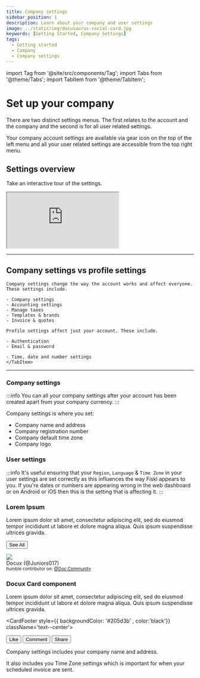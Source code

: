 ```yaml
---
title: Company settings
sidebar_position: 1
description: Learn about your company and user settings
image: ../static/img/docusaurus-social-card.jpg
keywords: [Getting Started, Company Settings]
tags:
  - Getting started
  - Company
  - Company settings
---
```


import Tag from '@site/src/components/Tag';
import Tabs from '@theme/Tabs';
import TabItem from '@theme/TabItem';

# Set up your company

There are two distinct settings menus. The first relates to the account and the company and the second is for all user related settings.

Your company account settings are available via gear icon on the top of the left menu and all your user related settings are accessible from the top right menu.

## Settings overview

Take an interactive tour of the settings.

<div style={{ position: 'relative', paddingBottom: '56.25%', height: 0, width: '100%' }}>
  <iframe
    style={{ position: 'absolute', top: 0, left: 0, width: '100%', height: '100%', border: 0 }}
    src="https://share.layerpath.com/e/clz4a2qb000010cmc6jn7dhwc/tour"
    allowFullScreen
    webkitallowfullscreen="true"
    mozallowfullscreen="true"
    allowtransparency="true"
  ></iframe>
</div>

---

## Company settings vs profile settings

<Tabs>
  <TabItem value="company" label="Company settings" default>

    Company settings change the way the account works and affect everyone. These settings include.

    - Company settings
    - Accounting settings
    - Manage taxes
    - Templates & brands
    - Invoice & quotes
  </TabItem>
  <TabItem value="profile" label="Profile settings">

    Profile settings affect just your account. These include.

    - Authentication
    - Email & password

    - Time, date and number settings
    </TabItem>
</Tabs>

---

### Company settings

:::info
You can all your company settings after your account has been created apart from your company currency.
:::

Company settings is where you set:

- Company name and address
- Company registration number
- Company default time zone
- Company logo


### User settings

:::info
It's useful ensuring that your `Region`, `Language` & `Time Zone` in your user settings are set correctly as this influences the way Fiskl appears to you. If you're dates or numbers are appearing wrong in the web dashboard or on Android or iOS then this is the setting that is affecting it.
:::

<CardContainer>
<Card shadow='tl' style={{ height: '100%' }}>
  <CardHeader >
    <h3>Lorem Ipsum</h3>
  </CardHeader>

<CardBody>
Lorem ipsum dolor sit amet, consectetur adipiscing elit, sed do eiusmod
tempor incididunt ut labore et dolore magna aliqua. Quis ipsum
suspendisse ultrices gravida.
</CardBody>


<CardFooter>

  <button className="button button--secondary button--block">See All</button>

</CardFooter>

</Card>

<Card>
<CardHeader style={{ backgroundColor: '#205d3b' , color:'black'}}>
<div className="avatar avatar--vertical">
<img
  className="avatar__photo avatar__photo--xl"
  src="https://avatars.githubusercontent.com/u/97809069?v=4" />
<div className="avatar__intro">
  <div className="avatar__name">Docux (@Juniors017)</div>
  <small className="avatar__subtitle">
    humble contributor on:
    <a style={{ color:'white'}}  href="https://docusaurus.community/">@Doc.Community</a>
  </small>
</div>
</div>
</CardHeader>
<CardBody style={{ backgroundColor: 'black' , color:'silver'}} className="padding-vert--md" textAlign='center' Transform= 'uppercase'>
<h3>Docux Card component</h3>

Lorem ipsum dolor sit amet, consectetur adipiscing elit, sed do eiusmod
tempor incididunt ut labore et dolore magna aliqua. Quis ipsum
suspendisse ultrices gravida.
</CardBody>


<CardFooter style={{ backgroundColor: '#205d3b' , color:'black'}} className='text--center'>
<div className="button-group button-group--block">
      <button className="button button--secondary">Like</button>
      <button className="button button--secondary">Comment</button>
      <button className="button button--secondary">Share</button>
    </div>
</CardFooter>

</Card>

</CardContainer>
<!--  with _Markdown_ `syntax`. Check [this `api`](#). -->

Company settings includes your company name and address.

It also includes you <Tag color="#3399ff">Time Zone</Tag> settings which is important for when your scheduled invoice are sent.
